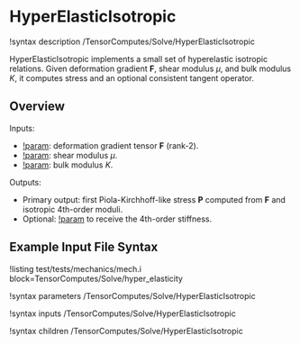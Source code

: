 # HyperElasticIsotropic

!syntax description /TensorComputes/Solve/HyperElasticIsotropic

HyperElasticIsotropic implements a small set of hyperelastic isotropic relations. Given deformation gradient $\mathbf{F}$, shear modulus $\mu$, and bulk modulus $K$, it computes stress and an optional consistent tangent operator.

## Overview

Inputs:
- [!param](/TensorComputes/Solve/HyperElasticIsotropic/F): deformation gradient tensor $\mathbf{F}$ (rank\-2).
- [!param](/TensorComputes/Solve/HyperElasticIsotropic/mu): shear modulus $\mu$.
- [!param](/TensorComputes/Solve/HyperElasticIsotropic/K): bulk modulus $K$.

Outputs:
- Primary output: first Piola\-Kirchhoff\-like stress $\mathbf{P}$ computed from $\mathbf{F}$ and isotropic 4th\-order moduli.
- Optional: [!param](/TensorComputes/Solve/HyperElasticIsotropic/tangent_operator) to receive the 4th\-order stiffness.

## Example Input File Syntax

!listing test/tests/mechanics/mech.i block=TensorComputes/Solve/hyper_elasticity

!syntax parameters /TensorComputes/Solve/HyperElasticIsotropic

!syntax inputs /TensorComputes/Solve/HyperElasticIsotropic

!syntax children /TensorComputes/Solve/HyperElasticIsotropic

